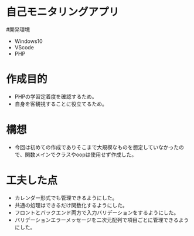 # 自己モニタリングアプリ

#開発環境
* Windows10
* VScode
* PHP
# 作成目的
* PHPの学習定着度を確認するため。
* 自身を客観視することに役立てるため。

# 構想
* 今回は初めての作成でありそこまで大規模なものを想定していなかったので、関数メインでクラスやoopは使用せず作成した。

# 工夫した点
* カレンダー形式でも管理できるようにした。
* 共通の処理はできるだけ関数化するようにした。
* フロントとバックエンド両方で入力バリデーションをするようにした。
* バリデーションエラーメッセージを二次元配列で項目ごとに管理できるようにした。

